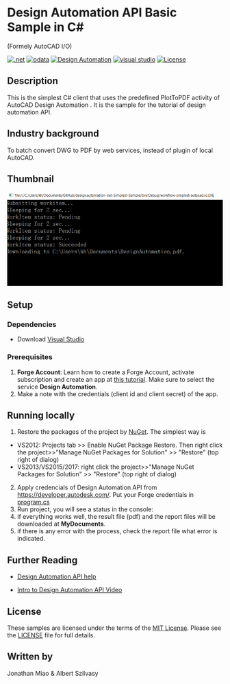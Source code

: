 # Design Automation API Basic Sample in C#
(Formely AutoCAD I/O)

[![.net](https://img.shields.io/badge/.net-4.5-green.svg)](http://www.microsoft.com/en-us/download/details.aspx?id=30653)
[![odata](https://img.shields.io/badge/odata-4.0-yellow.svg)](http://www.odata.org/documentation/)
[![Design Automation](https://img.shields.io/badge/Design%20Automation-v2-green.svg)](http://developer.autodesk.com/)
[![visual studio](https://img.shields.io/badge/visual%20studio-2015%2F2017-yellowgreen.svg)](https://www.visualstudio.com/)
[![License](http://img.shields.io/:license-mit-red.svg)](http://opensource.org/licenses/MIT)


## Description

This is the simplest C# client that uses the predefined PlotToPDF activity of AutoCAD Design Automation . It is the sample for the tutorial of design automation API.

## Industry background
To batch convert DWG to PDF by web services, instead of plugin of local AutoCAD.

## Thumbnail
![thumbnail](/thumbnail.png)  

## Setup

### Dependencies 
* Download [Visual Studio](https://visualstudio.microsoft.com/downloads/) 

### Prerequisites
1. **Forge Account**: Learn how to create a Forge Account, activate subscription and create an app at [this tutorial](http://learnforge.autodesk.io/#/account/). Make sure to select the service **Design Automation**.
2. Make a note with the credentials (client id and client secret) of the app. 

## Running locally   
1. Restore the packages of the project by [NuGet](https://www.nuget.org/). The simplest way is
  * VS2012: Projects tab >> Enable NuGet Package Restore. Then right click the project>>"Manage NuGet Packages for Solution" >> "Restore" (top right of dialog)
  * VS2013/VS2015/2017:  right click the project>>"Manage NuGet Packages for Solution" >> "Restore" (top right of dialog)
2. Apply credencials of Design Automation API from https://developer.autodesk.com/. Put your   Forge credentials in [program.cs](./Program.cs) 
3. Run project, you will see a status in the console:
4. if everything works well, the result file (pdf) and the report files will be downloaded at **MyDocuments**.
5. if there is any error with the process, check the report file what error is indicated.

## Further Reading 
* [Design Automation API help](https://forge.autodesk.com/en/docs/design-automation/v2/developers_guide/overview/)
 
* [ Intro to Design Automation API Video](https://www.youtube.com/watch?v=GWsJM344CJE&t=107s)


## License

These samples are licensed under the terms of the [MIT License](http://opensource.org/licenses/MIT). Please see the [LICENSE](LICENSE) file for full details.

## Written by 

Jonathan Miao & Albert Szilvasy
